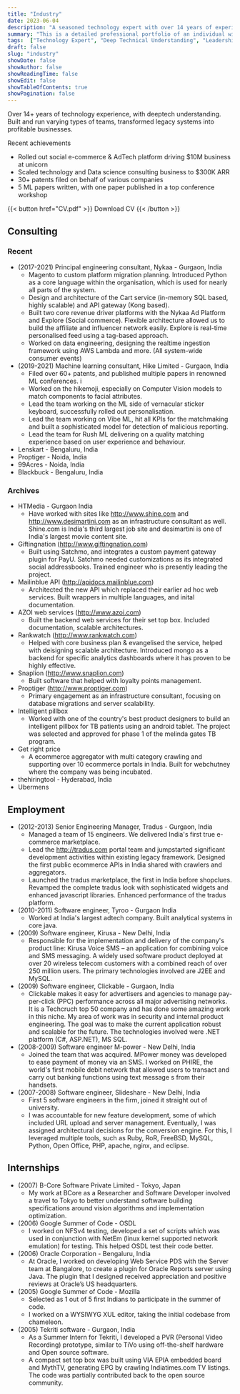 ```yaml
---
title: "Industry"
date: 2023-06-04
description: "A seasoned technology expert with over 14 years of experience, deep technical understanding and a track record of building and leading diverse teams. Proficient in transforming legacy systems into profitable ventures. The record boasts of key achievements such as rolling out a social e-commerce & AdTech platform, scaling a technology and Data science consulting business, and filing numerous patents. The individual has consulted for several prestigious companies and served in various engineering roles."
summary: "This is a detailed professional portfolio of an individual with more than 14 years in the tech industry. Their accomplishments span across driving multimillion-dollar businesses, scaling consulting operations, filing patents, and publishing machine learning research. The individual has a robust consulting history, working with top companies across India in different capacities. In addition, they have a substantial employment background in senior engineering roles. The individual's experience is further broadened by their participation in numerous internships."
tags:  ["Technology Expert", "Deep Technical Understanding", "Leadership", "Legacy Systems Transformation", "Social E-commerce", "AdTech", "Data Science Consulting", "Patents", "Machine Learning", "Consulting", "Senior Engineering Roles", "Internships", "Python", "Magento", "AWS Lambda", "Computer Vision", "ML Personalisation", "e-commerce Aggregator", "Scalable Architectures", "Database Migrations", "Server Scalability"]
draft: false
slug: "industry"
showDate: false
showAuthor: false
showReadingTime: false
showEdit: false
showTableOfContents: true
showPagination: false
---
```


Over 14+ years of technology experience, with deeptech understanding. Built and run varying types of teams, transformed legacy systems into profitable businesses.

Recent achievements

* Rolled out social e-commerce & AdTech platform driving $10M business at unicorn
* Scaled technology and Data science consulting business to $300K ARR
* 30+ patents filed on behalf of various companies
* 5 ML papers written, with one paper published in a top conference workshop

{{< button href="CV.pdf" >}}
Download CV
{{< /button >}}

## Consulting

### Recent

* (2017-2021) Principal engineering consultant, Nykaa - Gurgaon, India
  * Magento to custom platform migration planning. Introduced Python as a core language within the organisation, which is used for nearly all parts of the system. 
  * Design and architecture of the Cart service (in-memory SQL based, highly scalable) and API gateway (Kong based). 
  * Built two core revenue driver platforms with the Nykaa Ad Platform and Explore (Social commerce). Flexible architecture allowed us to build the affiliate and influencer network easily. Explore is real-time personalised feed using a tag-based approach.
  * Worked on data engineering, designing the realtime ingestion framework using AWS Lambda and more. (All system-wide consumer events)
* (2019-2021) Machine learning consultant, Hike Limited - Gurgaon, India
  * Filed over 60+ patents, and published multiple papers in renowned ML conferences.   i
  * Worked on the hikemoji, especially on Computer Vision models to match components to facial attributes. 
  * Lead the team working on the ML side of vernacular sticker keyboard, successfully rolled out personalisation.
  * Lead the team working on Vibe ML, hit all KPIs for the matchmaking and built a sophisticated model for detection of malicious reporting.
  * Lead the team for Rush ML delivering on a quality matching experience based on user experience and behaviour.
* Lenskart - Bengaluru, India
* Proptiger - Noida, India
* 99Acres - Noida, India
* Blackbuck - Bengaluru, India

### Archives 
* HTMedia - Gurgaon India
  * Have worked with sites like http://www.shine.com and http://www.desimartini.com as an infrastructure consultant as well. Shine.com is India's third largest job site and desimartini is one of India's largest movie content site. 
* Giftingnation (http://www.giftingnation.com) 
  * Built using Satchmo, and integrates a custom payment gateway plugin for PayU. Satchmo needed customizations as its integrated social addressbooks. Trained engineer who is presently leading the project.
* Mailinblue API (http://apidocs.mailinblue.com)
  * Architected the new API which replaced their
earlier ad hoc web services. Built wrappers in multiple languages, and inital documentation.
* AZOI web services (http://www.azoi.com)
  * Built the backend web services for their set top box.
Included documentation, scalable architectures.
* Rankwatch (http://www.rankwatch.com)
  * Helped with core business plan & evangelised the
service, helped with deisigning scalable architecture. Introduced mongo as a backend for specific
analytics dashboards where it has proven to be highly effective.
* Snaplion (http://www.snaplion.com) 
  * Built software that helped with loyalty points management.
* Proptiger (http://www.proptiger.com) 
  * Primary engagement as an infrastructure consultant,
focusing on database migrations and server scalability.
* Intelligent pillbox 
  * Worked with one of the country's best product designers to build an intelligent pillbox for TB patients using an android tablet. The project was selected and approved for phase 1 of the melinda gates TB program.
* Get right price 
  * A ecommerce aggregator with multi category crawling and supporting over 10 ecommerce portals in India. Built for webchutney where the company was being incubated.
* thehiringtool - Hyderabad, India
* Ubermens


## Employment

* (2012-2013) Senior Engineering Manager, Tradus - Gurgaon, India
   * Managed a team of 15 engineers. We delivered India's first true e-commerce marketplace.
   * Lead the http://tradus.com portal team and jumpstarted significant development activities within existing legacy framework. Designed the first public ecommerce APIs in India shared with crawlers and aggregators.
   * Launched the tradus marketplace, the first in India before shopclues. Revamped the complete tradus look with sophisticated widgets and enhanced javascript libraries. Enhanced performance of the tradus platform.
* (2010-2011) Software engineer, Tyroo - Gurgaon India
  * Worked at India's largest adtech company. Built analytical systems in core java.
* (2009) Software engineer, Kirusa - New Delhi, India
  * Responsible for the implementation and delivery of the company's product line: Kirusa Voice SMS – an application for combining voice and SMS messaging. A widely used software product deployed at over 20 wireless telecom customers with a combined reach of over 250 million users. The primary technologies involved are J2EE and MySQL.
* (2009) Software engineer, Clickable - Gurgaon, India
  * Clickable makes it easy for advertisers and agencies to manage pay-per-click (PPC) performance across all major advertising networks. It is a Techcruch top 50 company and has done some amazing work in this niche. My area of work was in security and internal product engineering. The goal was to make the current application robust and scalable for the future. The technologies involved were .NET platform (C#, ASP.NET), MS SQL.
* (2008-2009) Software engineer M-power - New Delhi, India
   * Joined the team that was acquired. MPower money was developed to ease payment of money via an SMS. I worked on PHIRE, the world's first mobile debit network that allowed users to transact and carry out banking functions using text message s from their handsets.
* (2007-2008) Software engineer, Slideshare - New Delhi, India
   * First 5 software engineers in the firm, joined it straight out of university.
   * I was accountable for new feature development, some of which included URL upload and server management. Eventually, I was assigned architectural decisions for the conversion engine. For this, I leveraged multiple tools, such as Ruby, RoR, FreeBSD, MySQL, Python, Open Office, PHP, apache, nginx, and eclipse.

## Internships

* (2007) B-Core Software Private Limited - Tokyo, Japan
   * My work at BCore as a Researcher and Software Developer involved a travel to Tokyo to better understand software building specifications around vision algorithms and implementation optimization.
* (2006) Google Summer of Code - OSDL
   * I worked on NFSv4 testing, developed a set of scripts which was used in conjunction with NetEm (linux kernel supported network emulation) for testing. This helped OSDL test their code better.
* (2006) Oracle Corporation - Bengaluru, India
   * At Oracle, I worked on developing Web Service PDS with the Server team at Bangalore, to create a plugin for Oracle Reports server using Java. The plugin that I designed received appreciation and positive reviews at Oracle’s US headquarters.
* (2005) Google Summer of Code - Mozilla
   * Selected as 1 out of 5 first Indians to participate in the summer of code.
   * I worked on a WYSIWYG XUL editor, taking the initial codebase from chameleon. 
* (2005) Tekriti software - Gurgaon, India
   * As a Summer Intern for Tekriti, I developed a PVR (Personal Video Recording) prototype, similar to TiVo using off-the-shelf hardware and Open source software. 
   * A compact set top box was built using VIA EPIA embedded board and MythTV, generating EPG by crawling Indiatimes.com TV listings. The code was partially contributed back to the open source community.
